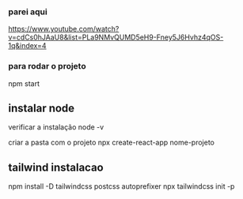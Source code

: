 

### parei aqui
https://www.youtube.com/watch?v=cdCs0hJAaU8&list=PLa9NMvQUMD5eH9-Fney5J6Hvhz4qOS-1q&index=4

### para rodar o projeto
npm start

## instalar node
verificar a instalação 
node -v

criar a pasta com o projeto
npx create-react-app nome-projeto

## tailwind instalacao
npm install -D tailwindcss postcss autoprefixer
npx tailwindcss init -p